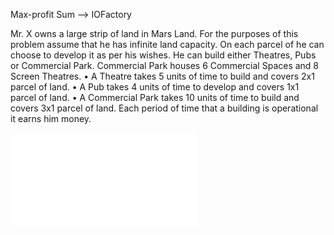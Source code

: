 Max-profit Sum --> IOFactory

Mr. X owns a large strip of land in Mars Land. For the purposes of this problem assume that 
he has infinite land capacity. On each parcel of he can choose to develop it as per his wishes. 
He can build either Theatres, Pubs or Commercial Park. Commercial Park houses 6 
Commercial Spaces and 8 Screen Theatres.
• A Theatre takes 5 units of time to build and covers 2x1 parcel of land.
• A Pub takes 4 units of time to develop and covers 1x1 parcel of land.
• A Commercial Park takes 10 units of time to build and covers 3x1 parcel of land.
Each period of time that a building is operational it earns him money.

![source](./statement/Max_Profit_Problem.pdf)

